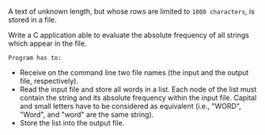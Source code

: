 A text of unknown length, but whose rows are limited to ```1000
characters```, is stored in a file.

Write a C application able to evaluate the absolute frequency of all
strings which appear in the file.

```Program has to:```
* Receive on the command line two file names (the input and the output
  file, respectively).
* Read the input file and store all words in a list.
  Each node of the list must contain the string and its absolute
  frequency within the input file.
  Capital and small letters have to be considered as equivalent
  (i.e., "WORD", "Word", and "word" are the same string).
* Store the list into the output file.
